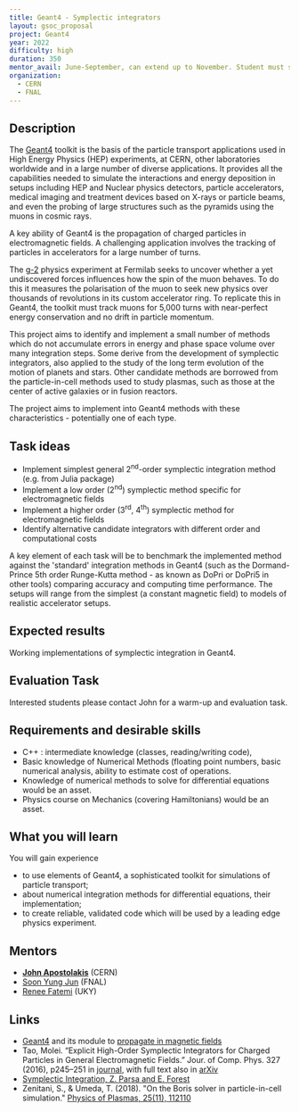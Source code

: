 ```yaml
---
title: Geant4 - Symplectic integrators
layout: gsoc_proposal
project: Geant4
year: 2022
difficulty: high
duration: 350
mentor_avail: June-September, can extend up to November. Student must start by July 1, to ensure good startup coordination during a period of frequent, potentially daily communication (when all mentors are available).
organization:
  - CERN
  - FNAL
---
```


## Description

The [Geant4][geant4] toolkit is the basis of the particle transport applications used in High Energy Physics (HEP) experiments, at CERN, other laboratories worldwide and in a large number of diverse applications. It provides all the capabilities needed to simulate the interactions and energy deposition in setups including HEP and Nuclear physics detectors, particle accelerators, medical imaging and treatment devices based on X-rays or particle beams, and even the probing of large structures such as the pyramids using the muons in cosmic rays.

A key ability of Geant4 is the propagation of charged particles in electromagnetic fields.  A challenging application involves the tracking of particles in accelerators for a large number of turns. 

The [g-2][g2] physics experiment at Fermilab seeks to uncover whether a yet undiscovered forces influences how the spin of the muon behaves.  To do this it measures the polarisation of the muon to seek new physics over thousands of revolutions in its custom accelerator ring.  To replicate this in Geant4, the toolkit must track muons for 5,000 turns with near-perfect energy conservation and no drift in particle momentum.

This project aims to identify and implement a small number of methods which do not accumulate errors in energy and phase space volume over many integration steps. Some derive from the development of symplectic integrators, also applied to the study of the long term evolution of the motion of planets and stars. Other candidate methods are borrowed from the particle-in-cell methods used to study plasmas, such as those at the center of active galaxies or in fusion reactors.

The project aims to implement into Geant4 methods with these characteristics - potentially one of each type.

## Task ideas
 * Implement simplest general 2<sup>nd</sup>-order symplectic integration method (e.g. from Julia package)
 * Implement a low order (2<sup>nd</sup>) symplectic method specific for electromagnetic fields
 * Implement a higher order (3<sup>rd</sup>, 4<sup>th</sup>) symplectic method for electromagnetic fields
 * Identify alternative candidate integrators with different order and computational costs

A key element of each task will be to benchmark the implemented method against the 'standard' integration methods in Geant4 (such as the Dormand-Prince 5th order Runge-Kutta method - as known as DoPri or DoPri5 in other tools) comparing accuracy and computing time performance. The setups will range from the simplest (a constant magnetic field) to models of realistic accelerator setups.

## Expected results
Working implementations of symplectic integration in Geant4.

## Evaluation Task
Interested students please contact John for a warm-up and evaluation task.

## Requirements and desirable skills
- C++ : intermediate knowledge (classes, reading/writing code), 
- Basic knowledge of Numerical Methods (floating point numbers, basic numerical analysis, ability to estimate cost of operations.
- Knowledge of numerical methods to solve for differential equations would be an asset.
- Physics course on Mechanics (covering Hamiltonians) would be an asset.

## What you will learn
You will gain experience 
- to use elements of Geant4, a sophisticated toolkit for simulations of particle transport;
- about numerical integration methods for differential equations, their implementation;
- to create reliable, validated code which will be used by a leading edge physics experiment.

## Mentors
  * **[John Apostolakis](mailto:john.apostolakis@cern.ch)** (CERN)
  * [Soon Yung Jun](mailto:syjun@fnal.gov) (FNAL)
  * [Renee Fatemi](mailto:renee.fatemi@uky.edu) (UKY)

## Links
  * [Geant4](https://cern.ch/geant4/) and its module to [propagate in magnetic fields][field_propagation]
  * Tao, Molei. “Explicit High-Order Symplectic Integrators for Charged Particles in General Electromagnetic Fields.” Jour. of Comp. Phys. 327 (2016), p245–251 in [journal](https://doi.org/10.1016/j.jcp.2016.09.047), with full text also in [arXiv](https://arxiv.org/abs/1605.01458)
  * [Symplectic Integration, Z. Parsa and E. Forest](https://www.bnl.gov/isd/documents/14517.pdf)
  * Zenitani, S., & Umeda, T. (2018). "On the Boris solver in particle-in-cell simulation." [Physics of Plasmas, 25(11), 112110](https://doi.org/10.1063/1.5051077)

[geant4]: https://geant4.web.cern.ch
[g2]: https://muon-g-2.fnal.gov
[field_propagation]: https://indico.cern.ch/event/1014059/contributions/4307722/attachments/2254579/3825301/MagneticField2021.pdf
